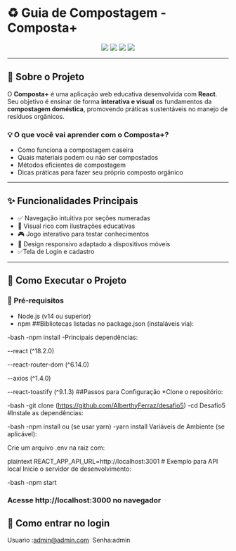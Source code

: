 # ♻️ Guia de Compostagem - **Composta+**

<p align="center">
  <img src="https://img.shields.io/badge/React-20232A?style=for-the-badge&logo=react&logoColor=61DAFB">
  <img src="https://img.shields.io/badge/JavaScript-F7DF1E?style=for-the-badge&logo=javascript&logoColor=black">
  <img src="https://img.shields.io/badge/CSS3-1572B6?style=for-the-badge&logo=css3&logoColor=white">
  <img src="https://img.shields.io/badge/HTML5-E34F26?style=for-the-badge&logo=html5&logoColor=white">
</p>

---

## 🌱 Sobre o Projeto

O **Composta+** é uma aplicação web educativa desenvolvida com **React**. Seu objetivo é ensinar de forma **interativa e visual** os fundamentos da **compostagem doméstica**, promovendo práticas sustentáveis no manejo de resíduos orgânicos.

### 💡 O que você vai aprender com o Composta+?

- Como funciona a compostagem caseira
- Quais materiais podem ou não ser compostados
- Métodos eficientes de compostagem
- Dicas práticas para fazer seu próprio composto orgânico

---

## ✨ Funcionalidades Principais

- ✅ Navegação intuitiva por seções numeradas  
- 🎨 Visual rico com ilustrações educativas  
- 🎮 Jogo interativo para testar conhecimentos  
- 📱 Design responsivo adaptado a dispositivos móveis  
- ✅Tela de Login e cadastro
---

## 🚀 Como Executar o Projeto

### 🔧 Pré-requisitos

- Node.js (v14 ou superior)  
- npm 
##Bibliotecas listadas no package.json (instaláveis via):

-bash
-npm install
-Principais dependências:

--react (^18.2.0)

--react-router-dom (^6.14.0)

--axios (^1.4.0)

--react-toastify (^9.1.3)
##Passos para Configuração
*Clone o repositório:

-bash
-git clone (https://github.com/AlberthyFerraz/desafio5)
-cd Desafio5
#Instale as dependências:

-bash
-npm install
 ou (se usar yarn)
-yarn install
Variáveis de Ambiente (se aplicável):

Crie um arquivo .env na raiz com:

plaintext
REACT_APP_API_URL=http://localhost:3001  # Exemplo para API local
Inicie o servidor de desenvolvimento:

-bash
-npm start
### Acesse http://localhost:3000 no navegador
## 🚀 Como entrar no login
 Usuario :admin@admin.com 
 Senha:admin





